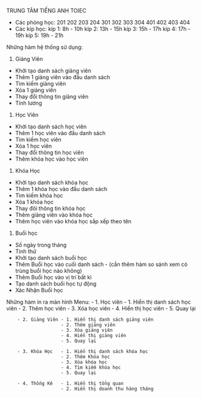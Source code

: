  TRUNG TÂM TIẾNG ANH TOIEC
 - Các phòng học: 201 202 203 204
                  301 302 303 304
                  401 402 403 404
 - Các kíp học: kíp 1: 8h - 10h
                kíp 2: 13h - 15h
                kíp 3: 15h - 17h
                kíp 4: 17h - 19h
                kíp 5: 19h - 21h


Những hàm hệ thống sử dụng:
1. Giảng Viên
- Khởi tạo danh sách giảng viên
- Thêm 1 giảng viên vào đầu danh sách
- Tìm kiếm giảng viên
- Xóa 1 giảng viên
- Thay đổi thông tin giảng viên
- Tính lương

1. Học Viên
- Khởi tạo danh sách học viên
- Thêm 1 học viên vào đầu danh sách
- Tìm kiếm học viên 
- Xóa 1 học viên
- Thay đổi thông tin học viên
- Thêm khóa học vào học viên

1. Khóa Học
- Khởi tạo danh sách khóa học
- Thêm 1 khóa học vào đầu danh sách
- Tìm kiếm khóa học 
- Xóa 1 khóa học
- Thay đôỉ thông tin khóa học
- Thêm giảng viên vào khóa học
- Thêm học viên vào khóa học sắp xếp theo tên

1. Buổi học
- Số ngày trong tháng
- Tính thứ 
- Khởi tạo danh sách buổi học
- Thêm Buổi học vào cuối danh sách - (cần thêm hàm so sánh xem có trùng buổi học nào không)
- Thêm Buổi học vào vị trí bất kì
- Tạo danh sách buổi học tự động
- Xác Nhận Buổi học

Những hàm in ra màn hình
Menu:   - 1. Học viên   - 1. Hiển thị danh sách học viên
                        - 2. Thêm học viên
                        - 3. Xóa học viên
                        - 4. Hiển thị học viên
                        - 5. Quay lại 
                     
        - 2. Giảng Viên - 1. Hiển thị danh sách giảng viên
                        - 2. Thêm giảng viên
                        - 3. Xóa giảng viên
                        - 4. Hiển thị giảng viên
                        - 5. Quay lại
                       
        - 3. Khóa Học   - 1. Hiển thị danh sách khóa học
                        - 2. Thêm Khóa học
                        - 3. Xóa khóa học
                        - 4. Tìm kiếm khóa học
                        - 5. Quay lại 
       
        - 4. Thống Kê   - 1. Hiển thị tổng quan
                        - 2. Hiển thị doanh thu hàng tháng
                     